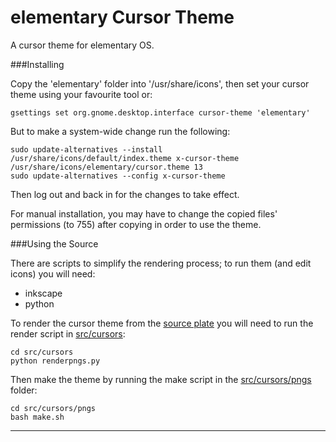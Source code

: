 elementary Cursor Theme
=======================

A cursor theme for elementary OS.

###Installing 

Copy the 'elementary' folder into '/usr/share/icons', then set your cursor theme using your favourite tool or:

    gsettings set org.gnome.desktop.interface cursor-theme 'elementary'

But to make a system-wide change run the following:

    sudo update-alternatives --install /usr/share/icons/default/index.theme x-cursor-theme /usr/share/icons/elementary/cursor.theme 13
    sudo update-alternatives --config x-cursor-theme

Then log out and back in for the changes to take effect.

For manual installation, you may have to change the copied files' permissions (to 755) after copying in order to use the theme.

###Using the Source

There are scripts to simplify the rendering process; to run them (and edit icons) you will need:

 * inkscape
 * python

To render the cursor theme from the [source plate](src/cursors/elementary.svg) you will need to run the render script in [src/cursors](src/cursors):
	
	cd src/cursors
    python renderpngs.py

Then make the theme by running the make script in the [src/cursors/pngs](src/cursors/pngs) folder:

	cd src/cursors/pngs
    bash make.sh

-----------